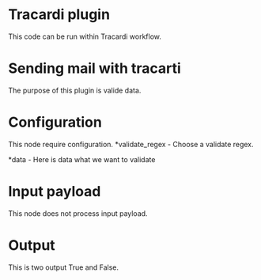 # Tracardi plugin

This code can be run within Tracardi workflow.

# Sending mail with tracarti

The purpose of this plugin is valide data.


# Configuration

This node require configuration.
*validate_regex - Choose a validate regex. 

*data - Here is data what we want to validate

# Input payload
This node does not process input payload.

# Output

This is two output True and False.
